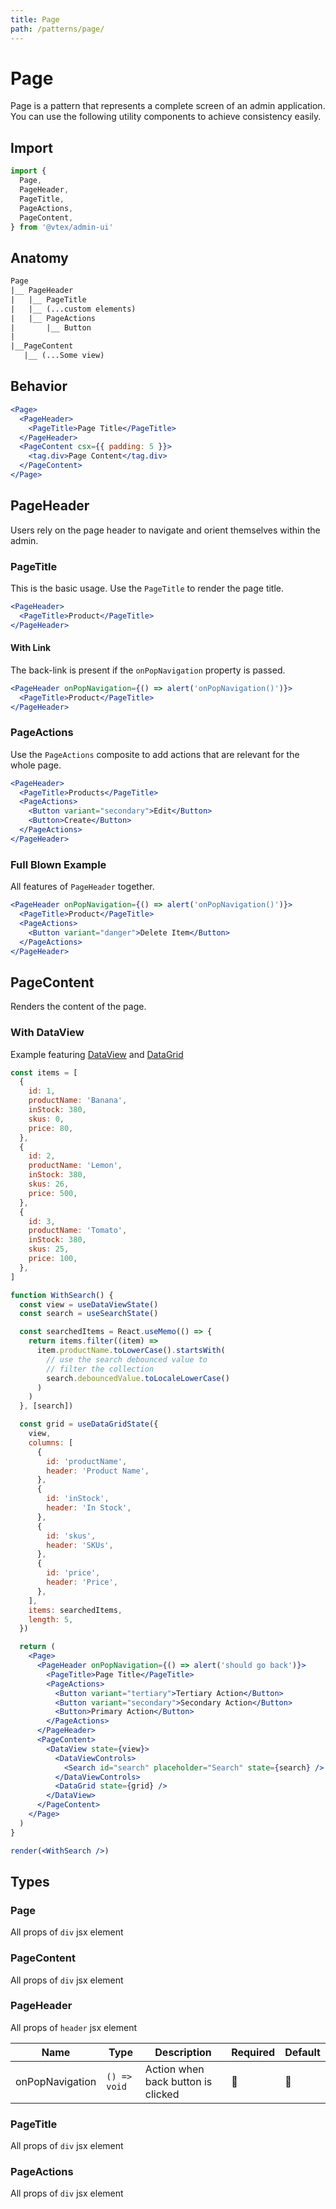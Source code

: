 ```yaml
---
title: Page
path: /patterns/page/
---
```


# Page

Page is a pattern that represents a complete screen of an admin application. You can use the following utility components to achieve consistency easily.

## Import

```jsx
import {
  Page,
  PageHeader,
  PageTitle,
  PageActions,
  PageContent,
} from '@vtex/admin-ui'
```

## Anatomy

```txt
Page
|__ PageHeader
|   |__ PageTitle
|   |__ (...custom elements)
|   |__ PageActions
|       |__ Button
|
|__PageContent
   |__ (...Some view)
```

## Behavior

```jsx
<Page>
  <PageHeader>
    <PageTitle>Page Title</PageTitle>
  </PageHeader>
  <PageContent csx={{ padding: 5 }}>
    <tag.div>Page Content</tag.div>
  </PageContent>
</Page>
```

## PageHeader

Users rely on the page header to navigate and orient themselves within the admin.

### PageTitle

This is the basic usage. Use the `PageTitle` to render the page title.

```jsx live
<PageHeader>
  <PageTitle>Product</PageTitle>
</PageHeader>
```

#### With Link

The back-link is present if the `onPopNavigation` property is passed.

```jsx live
<PageHeader onPopNavigation={() => alert('onPopNavigation()')}>
  <PageTitle>Product</PageTitle>
</PageHeader>
```

### PageActions

Use the `PageActions` composite to add actions that are relevant for the whole page.

```jsx live
<PageHeader>
  <PageTitle>Products</PageTitle>
  <PageActions>
    <Button variant="secondary">Edit</Button>
    <Button>Create</Button>
  </PageActions>
</PageHeader>
```

### Full Blown Example

All features of `PageHeader` together.

```jsx live
<PageHeader onPopNavigation={() => alert('onPopNavigation()')}>
  <PageTitle>Product</PageTitle>
  <PageActions>
    <Button variant="danger">Delete Item</Button>
  </PageActions>
</PageHeader>
```

## PageContent

Renders the content of the page.

### With DataView

Example featuring [DataView](/patterns/data-view/) and [DataGrid](/components/data-grid/)

```jsx noInline live
const items = [
  {
    id: 1,
    productName: 'Banana',
    inStock: 380,
    skus: 0,
    price: 80,
  },
  {
    id: 2,
    productName: 'Lemon',
    inStock: 380,
    skus: 26,
    price: 500,
  },
  {
    id: 3,
    productName: 'Tomato',
    inStock: 380,
    skus: 25,
    price: 100,
  },
]

function WithSearch() {
  const view = useDataViewState()
  const search = useSearchState()

  const searchedItems = React.useMemo(() => {
    return items.filter((item) =>
      item.productName.toLowerCase().startsWith(
        // use the search debounced value to
        // filter the collection
        search.debouncedValue.toLocaleLowerCase()
      )
    )
  }, [search])

  const grid = useDataGridState({
    view,
    columns: [
      {
        id: 'productName',
        header: 'Product Name',
      },
      {
        id: 'inStock',
        header: 'In Stock',
      },
      {
        id: 'skus',
        header: 'SKUs',
      },
      {
        id: 'price',
        header: 'Price',
      },
    ],
    items: searchedItems,
    length: 5,
  })

  return (
    <Page>
      <PageHeader onPopNavigation={() => alert('should go back')}>
        <PageTitle>Page Title</PageTitle>
        <PageActions>
          <Button variant="tertiary">Tertiary Action</Button>
          <Button variant="secondary">Secondary Action</Button>
          <Button>Primary Action</Button>
        </PageActions>
      </PageHeader>
      <PageContent>
        <DataView state={view}>
          <DataViewControls>
            <Search id="search" placeholder="Search" state={search} />
          </DataViewControls>
          <DataGrid state={grid} />
        </DataView>
      </PageContent>
    </Page>
  )
}

render(<WithSearch />)
```

## Types

### Page

All props of `div` jsx element

### PageContent

All props of `div` jsx element

### PageHeader

All props of `header` jsx element

| Name            | Type         | Description                        | Required | Default |
| --------------- | ------------ | ---------------------------------- | -------- | ------- |
| onPopNavigation | `() => void` | Action when back button is clicked | 🚫       | 🚫      |

### PageTitle

All props of `div` jsx element

### PageActions

All props of `div` jsx element
